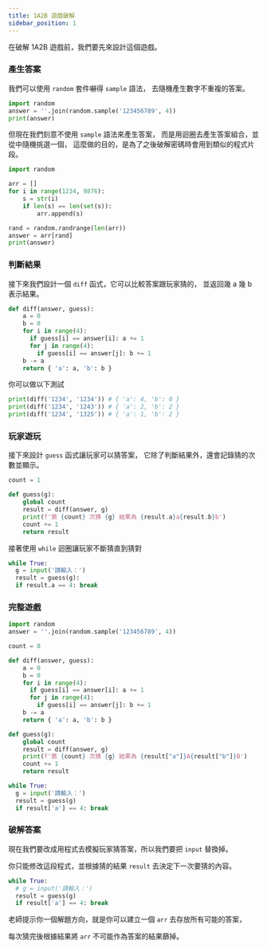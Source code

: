 ```yaml
---
title: 1A2B 遊戲破解
sidebar_position: 1
---
```


在破解 1A2B 遊戲前，我們要先來設計這個遊戲。

### 產生答案

我們可以使用 `random` 套件嚇得 `sample` 語法，
去隨機產生數字不重複的答案。

```python
import random
answer = ''.join(random.sample('123456789', 4))
print(answer)
```

但現在我們刻意不使用 `sample` 語法來產生答案，
而是用迴圈去產生答案組合，並從中隨機挑選一個，
這麼做的目的，是為了之後破解密碼時會用到類似的程式片段。

```python
import random

arr = []
for i in range(1234, 9876):
    s = str(i)
    if len(s) == len(set(s)):
        arr.append(s)

rand = random.randrange(len(arr))
answer = arr[rand]
print(answer)
```

### 判斷結果

接下來我們設計一個 `diff` 函式，它可以比較答案跟玩家猜的，
並返回幾 a 幾 b 表示結果。

```python
def diff(answer, guess):
    a = 0
    b = 0
    for i in range(4):
      if guess[i] == answer[i]: a += 1
      for j in range(4):
        if guess[i] == answer[j]: b += 1
    b -= a
    return { 'a': a, 'b': b }
```

你可以做以下測試

```python
print(diff('1234', '1234')) # { 'a': 4, 'b': 0 }
print(diff('1234', '1243')) # { 'a': 2, 'b': 2 }
print(diff('1234', '1325')) # { 'a': 1, 'b': 2 }
```

### 玩家遊玩

接下來設計 `guess` 函式讓玩家可以猜答案，
它除了判斷結果外，還會記錄猜的次數並顯示。

```python
count = 1

def guess(g):
    global count
    result = diff(answer, g)
    print(f'第 {count} 次猜 {g} 結果為 {result.a}a{result.b}b')
    count += 1
    return result
```

接著使用 `while` 迴圈讓玩家不斷猜直到猜對

```python
while True:
  g = input('請輸入：')
  result = guess(g):
  if result.a == 4: break
```

### 完整遊戲

```python
import random
answer = ''.join(random.sample('123456789', 4))

count = 0

def diff(answer, guess):
    a = 0
    b = 0
    for i in range(4):
      if guess[i] == answer[i]: a += 1
      for j in range(4):
        if guess[i] == answer[j]: b += 1
    b -= a
    return { 'a': a, 'b': b }

def guess(g):
    global count
    result = diff(answer, g)
    print(f'第 {count} 次猜 {g} 結果為 {result["a"]}A{result["b"]}B')
    count += 1
    return result

while True:
  g = input('請輸入：')
  result = guess(g)
  if result['a'] == 4: break
```

### 破解答案

現在我們要改成用程式去模擬玩家猜答案，所以我們要把 `input` 替換掉。

你只能修改這段程式，並根據猜的結果 `result` 去決定下一次要猜的內容。

```python
while True:
  # g = input('請輸入：')
  result = guess(g)
  if result['a'] == 4: break
```

老師提示你一個解題方向，就是你可以建立一個 `arr` 去存放所有可能的答案，

每次猜完後根據結果將 `arr` 不可能作為答案的結果篩掉。
